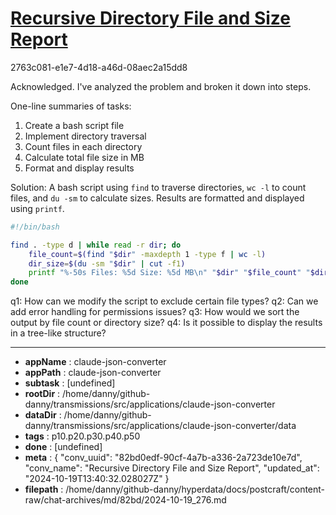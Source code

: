 # [Recursive Directory File and Size Report](https://claude.ai/chat/82bd0edf-90cf-4a7b-a336-2a723de10e7d)

2763c081-e1e7-4d18-a46d-08aec2a15dd8

 Acknowledged. I've analyzed the problem and broken it down into steps.

One-line summaries of tasks:
1. Create a bash script file
2. Implement directory traversal
3. Count files in each directory
4. Calculate total file size in MB
5. Format and display results

Solution: A bash script using `find` to traverse directories, `wc -l` to count files, and `du -sm` to calculate sizes. Results are formatted and displayed using `printf`.

```bash
#!/bin/bash

find . -type d | while read -r dir; do
    file_count=$(find "$dir" -maxdepth 1 -type f | wc -l)
    dir_size=$(du -sm "$dir" | cut -f1)
    printf "%-50s Files: %5d Size: %5d MB\n" "$dir" "$file_count" "$dir_size"
done
```

q1: How can we modify the script to exclude certain file types?
q2: Can we add error handling for permissions issues?
q3: How would we sort the output by file count or directory size?
q4: Is it possible to display the results in a tree-like structure?

---

* **appName** : claude-json-converter
* **appPath** : claude-json-converter
* **subtask** : [undefined]
* **rootDir** : /home/danny/github-danny/transmissions/src/applications/claude-json-converter
* **dataDir** : /home/danny/github-danny/transmissions/src/applications/claude-json-converter/data
* **tags** : p10.p20.p30.p40.p50
* **done** : [undefined]
* **meta** : {
  "conv_uuid": "82bd0edf-90cf-4a7b-a336-2a723de10e7d",
  "conv_name": "Recursive Directory File and Size Report",
  "updated_at": "2024-10-19T13:40:32.028027Z"
}
* **filepath** : /home/danny/github-danny/hyperdata/docs/postcraft/content-raw/chat-archives/md/82bd/2024-10-19_276.md